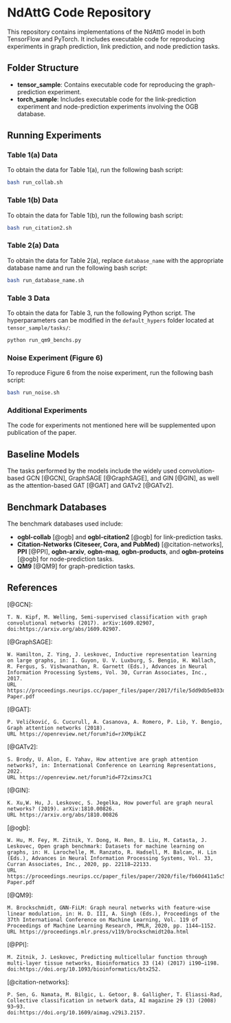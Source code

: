 # NdAttG Code Repository

This repository contains implementations of the NdAttG model in both TensorFlow and PyTorch. It includes executable code for reproducing experiments in graph prediction, link prediction, and node prediction tasks.

## Folder Structure

- **tensor_sample**: Contains executable code for reproducing the graph-prediction experiment.
- **torch_sample**: Includes executable code for the link-prediction experiment and node-prediction experiments involving the OGB database.

## Running Experiments

### Table 1(a) Data
To obtain the data for Table 1(a), run the following bash script:
```bash
bash run_collab.sh
```

### Table 1(b) Data
To obtain the data for Table 1(b), run the following bash script:
```bash
bash run_citation2.sh
```

### Table 2(a) Data
To obtain the data for Table 2(a), replace `database_name` with the appropriate database name and run the following bash script:
```bash
bash run_database_name.sh
```

### Table 3 Data
To obtain the data for Table 3, run the following Python script. The hyperparameters can be modified in the `default_hypers` folder located at `tensor_sample/tasks/`:
```bash
python run_qm9_benchs.py
```

### Noise Experiment (Figure 6)
To reproduce Figure 6 from the noise experiment, run the following bash script:
```bash
bash run_noise.sh
```

### Additional Experiments
The code for experiments not mentioned here will be supplemented upon publication of the paper.

## Baseline Models

The tasks performed by the models include the widely used convolution-based GCN [@GCN], GraphSAGE [@GraphSAGE], and GIN [@GIN], as well as the attention-based GAT [@GAT] and GATv2 [@GATv2].

## Benchmark Databases

The benchmark databases used include:

- **ogbl-collab** [@ogb] and **ogbl-citation2** [@ogb] for link-prediction tasks.
- **Citation-Networks (Citeseer, Cora, and PubMed)** [@citation-networks], **PPI** [@PPI], **ogbn-arxiv**, **ogbn-mag**, **ogbn-products**, and **ogbn-proteins** [@ogb] for node-prediction tasks.
- **QM9** [@QM9] for graph-prediction tasks.

## References

[@GCN]:
```
T. N. Kipf, M. Welling, Semi-supervised classification with graph convolutional networks (2017). arXiv:1609.02907,
doi:https://arxiv.org/abs/1609.02907.
```

[@GraphSAGE]:
```
W. Hamilton, Z. Ying, J. Leskovec, Inductive representation learning on large graphs, in: I. Guyon, U. V. Luxburg, S. Bengio, H. Wallach, R. Fergus, S. Vishwanathan, R. Garnett (Eds.), Advances in Neural Information Processing Systems, Vol. 30, Curran Associates, Inc., 2017.
URL https://proceedings.neurips.cc/paper_files/paper/2017/file/5dd9db5e033da9c6fb5ba83c7a7ebea9-Paper.pdf
```

[@GAT]:
```
P. Veličković, G. Cucurull, A. Casanova, A. Romero, P. Liò, Y. Bengio, Graph attention networks (2018).
URL https://openreview.net/forum?id=rJXMpikCZ
```

[@GATv2]:
```
S. Brody, U. Alon, E. Yahav, How attentive are graph attention networks?, in: International Conference on Learning Representations, 2022.
URL https://openreview.net/forum?id=F72ximsx7C1
```

[@GIN]:
```
K. Xu,W. Hu, J. Leskovec, S. Jegelka, How powerful are graph neural networks? (2019). arXiv:1810.00826.
URL https://arxiv.org/abs/1810.00826
```

[@ogb]:
```
W. Hu, M. Fey, M. Zitnik, Y. Dong, H. Ren, B. Liu, M. Catasta, J. Leskovec, Open graph benchmark: Datasets for machine learning on graphs, in: H. Larochelle, M. Ranzato, R. Hadsell, M. Balcan, H. Lin (Eds.), Advances in Neural Information Processing Systems, Vol. 33, Curran Associates, Inc., 2020, pp. 22118–22133.
URL https://proceedings.neurips.cc/paper_files/paper/2020/file/fb60d411a5c5b72b2e7d3527cfc84fd0-Paper.pdf
```

[@QM9]:
```
M. Brockschmidt, GNN-FiLM: Graph neural networks with feature-wise linear modulation, in: H. D. III, A. Singh (Eds.), Proceedings of the 37th International Conference on Machine Learning, Vol. 119 of Proceedings of Machine Learning Research, PMLR, 2020, pp. 1144–1152.
URL https://proceedings.mlr.press/v119/brockschmidt20a.html
```

[@PPI]:
```
M. Zitnik, J. Leskovec, Predicting multicellular function through multi-layer tissue networks, Bioinformatics 33 (14) (2017) i190–i198.
doi:https://doi.org/10.1093/bioinformatics/btx252.
```

[@citation-networks]:
```
P. Sen, G. Namata, M. Bilgic, L. Getoor, B. Galligher, T. Eliassi-Rad, Collective classification in network data, AI magazine 29 (3) (2008) 93–93.
doi:https://doi.org/10.1609/aimag.v29i3.2157.
```
